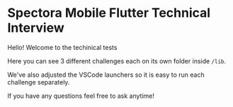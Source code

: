 # Spectora Mobile Flutter Technical Interview

Hello! Welcome to the techinical tests

Here you can see 3 different challenges each on its own folder inside `/lib`.

We've also adjusted the VSCode launchers so it is easy to run each challenge separately.

If you have any questions feel free to ask anytime!
